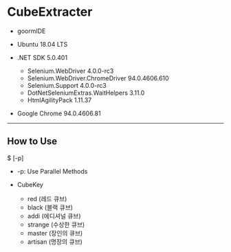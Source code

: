 CubeExtracter
==============
- goormIDE
 
- Ubuntu 18.04 LTS

- .NET SDK 5.0.401
  - Selenium.WebDriver                    4.0.0-rc3
  - Selenium.WebDriver.ChromeDriver       94.0.4606.610
  - Selenium.Support                      4.0.0-rc3
  - DotNetSeleniumExtras.WaitHelpers      3.11.0
  - HtmlAgilityPack                       1.11.37

- Google Chrome 94.0.4606.81

- - -
## How to Use
$ <Program name> [-p] <CubeKey>

- -p: Use Parallel Methods
 
- CubeKey
  - red (레드 큐브)
  - black (블랙 큐브)
  - addi (에디셔널 큐브)
  - strange (수상한 큐브)
  - master (장인의 큐브)
  - artisan (명장의 큐브)
